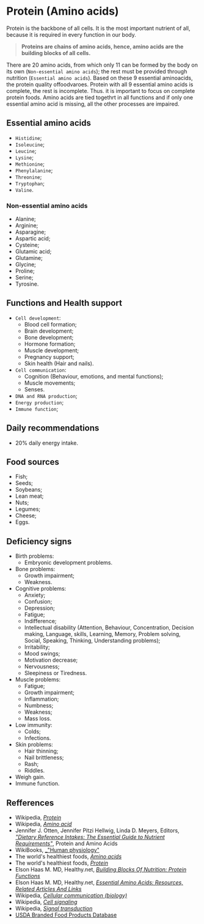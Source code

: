 # Protein (Amino acids)
Protein is the backbone of all cells. It is the most important nutrient of all, because it is required in every function in our body.

> __Proteins are chains of amino acids, hence, amino acids are the building blocks of all cells.__ 

There are 20 amino acids, from which only 11 can be formed by the body on its own (`Non-essential amino acids`); the rest must be provided through nutrition (`Essential amino acids`).
Based on these 9 essential aminoacids, the protein quality offoodvaroes. Protein with all 9 essential amino acids is complete, the rest is incomplete.  Thus. it is important to focus on complete protein foods. Amino acids are tied togethrt in all functions and if only one essential amino acid is missing, all the other processes are impaired.

## Essential amino acids
- `Histidine`;
- `Isoleucine`;
- `Leucine`;
- `Lysine`;
- `Methionine`;
- `Phenylalanine`;
- `Threonine`;
- `Tryptophan`;
- `Valine`.

### Non-essential amino acids
- Alanine;
- Arginine;
- Asparagine;
- Aspartic acid;
- Cysteine;
- Glutamic acid;
- Glutamine;
- Glycine;
- Proline;
- Serine;
- Tyrosine.

## Functions and Health support
- `Cell development`:
    - Blood cell formation;
    - Brain development;
    - Bone development;
    - Hormone formation;
    - Muscle development;
    - Pregnancy support;
    - Skin health (Hair and nails).
- `Cell communication`:
    - Cognition (Behaviour,  emotions, and mental functions);
    - Muscle movements;
    - Senses. 
- `DNA and RNA production`;
- `Energy production`;
- `Immune function`;

## Daily recommendations
- 20% daily energy intake.

## Food sources
- Fish;
- Seeds;
- Soybeans;
- Lean meat;
- Nuts;
- Legumes;
- Cheese;
- Eggs.

## Deficiency signs
- Birth problems:
    - Embryonic development problems.
- Bone problems:
    - Growth impairment;
    - Weakness.
- Cognitive problems:
    - Anxiety;
    - Confusion;
    - Depression;
    - Fatigue;
    - Indifference;
    - Intellectual disability (Attention, Behaviour, Concentration, Decision making, Language, skills, Learning, Memory, Problem solving, Social, Speaking, Thinking, Understanding problems);
    - Irritability;
    - Mood swings;
    - Motivation decrease;
    - Nervousness;
    - Sleepiness or Tiredness.
- Muscle problems:
    - Fatigue; 
    - Growth impairment;
    - Inflammation; 
    - Numbness;
    - Weakness;
    - Mass loss.
- Low immunity:
    - Colds;
    - Infections.
- Skin problems:
    - Hair thinning; 
    - Nail brittleness;
    - Rash;
    - Riddles.
 - Weigh gain.
- Immune function.

## Refferences
- Wikipedia, [_Protein_](https://en.wikipedia.org/wiki/Protein)
- Wikipedia, [_Amino acid_](https://en.wikipedia.org/wiki/Amino_acid#Physicochemical_properties_of_amino_acids)
- Jennifer J. Otten, Jennifer Pitzi Hellwig, Linda D. Meyers, Editors, [_"Dietary Reference Intakes: The Essential Guide to Nutrient Requirements"_](https://www.amazon.com/Dietary-Reference-Intakes-Essential-Requirements/dp/0309157420), Protein and Amino Acids
- WikiBooks, [_"Human physiology"](https://en.wikibooks.org/wiki/Human_Physiology/Nutrition#Proteins)
- The world's healthiest foods, [_Amino acids_](http://www.whfoods.com/genpage.php?tname=nutrient&dbid=129)
- The world's healthiest foods, [_Protein_](http://www.whfoods.com/genpage.php?tname=nutrient&dbid=92)
- Elson Haas M. MD, Healthy.net, [_Building Blocks Of Nutrition: Protein Functions_](http://www.healthy.net/scr/article.aspx?Id=2103)
- Elson Haas M. MD, Healthy.net, [_Essential Amino Acids: Resources, Related Articles And Links_](http://www.healthy.net/scr/MainLinks.aspx?Id=195)
- Wikipedia, [_Cellular communication (biology)_](https://en.wikipedia.org/wiki/Cellular_communication_%28biology%29)
- Wikipedia, [_Cell signaling_](https://en.wikipedia.org/wiki/Cell_signaling)
- Wikipedia, [_Signal transduction_](https://en.wikipedia.org/wiki/Signal_transduction)
- [USDA Branded Food Products Database](https://ndb.nal.usda.gov/ndb/nutrients/report/nutrientsfrm?max=1000&offset=0&totCount=0&nutrient1=203&nutrient2=&nutrient3=&subset=0&sort=c&measureby=g)
